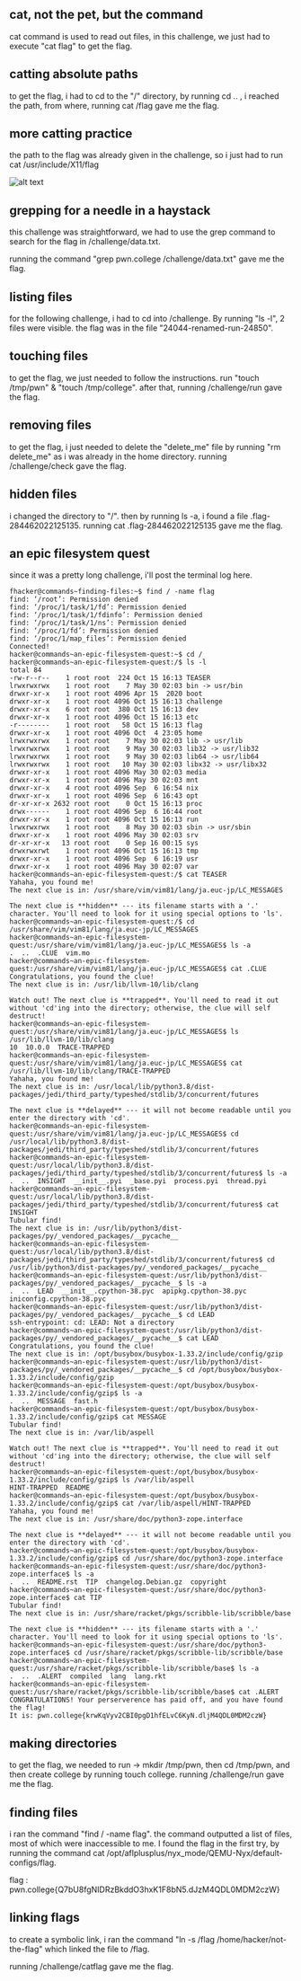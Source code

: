 ## cat, not the pet, but the command

cat command is used to read out files, in this challenge, we just had to execute "cat flag" to get the flag.

## catting absolute paths

to get the flag, i had to cd to the "/" directory, by running cd .. , i reached the path, from where, running cat /flag gave me the flag.

## more catting practice

the path to the flag was already given in the challenge, so i just had to run cat /usr/include/X11/flag

![alt text](/assets/catting.png "")

## grepping for a needle in a haystack

this challenge was straightforward, we had to use the grep command to search for the flag in /challenge/data.txt.

running the command "grep pwn.college /challenge/data.txt" gave me the flag.

## listing files

for the following challenge, i had to cd into /challenge. By running "ls -l", 2 files were visible. the flag was in the file "24044-renamed-run-24850".

## touching files

to get the flag, we just needed to follow the instructions. run "touch /tmp/pwn" & "touch /tmp/college". after that, running /challenge/run gave the flag.

## removing files

to get the flag, i just needed to delete the "delete_me" file by running "rm delete_me" as i was already in the home directory. running /challenge/check gave the flag.

## hidden files

i changed the directory to "/". then by running ls -a, i found a file .flag-284462022125135. running cat .flag-284462022125135 gave me the flag.

## an epic filesystem quest

since it was a pretty long challenge, i'll post the terminal log here.

```
fhacker@commands~finding-files:~$ find / -name flag
find: ‘/root’: Permission denied
find: ‘/proc/1/task/1/fd’: Permission denied
find: ‘/proc/1/task/1/fdinfo’: Permission denied
find: ‘/proc/1/task/1/ns’: Permission denied
find: ‘/proc/1/fd’: Permission denied
find: ‘/proc/1/map_files’: Permission denied
Connected!                                                                        
hacker@commands~an-epic-filesystem-quest:~$ cd /
hacker@commands~an-epic-filesystem-quest:/$ ls -l
total 84
-rw-r--r--    1 root root  224 Oct 15 16:13 TEASER
lrwxrwxrwx    1 root root    7 May 30 02:03 bin -> usr/bin
drwxr-xr-x    1 root root 4096 Apr 15  2020 boot
drwxr-xr-x    1 root root 4096 Oct 15 16:13 challenge
drwxr-xr-x    6 root root  380 Oct 15 16:13 dev
drwxr-xr-x    1 root root 4096 Oct 15 16:13 etc
-r--------    1 root root   58 Oct 15 16:13 flag
drwxr-xr-x    1 root root 4096 Oct  4 23:05 home
lrwxrwxrwx    1 root root    7 May 30 02:03 lib -> usr/lib
lrwxrwxrwx    1 root root    9 May 30 02:03 lib32 -> usr/lib32
lrwxrwxrwx    1 root root    9 May 30 02:03 lib64 -> usr/lib64
lrwxrwxrwx    1 root root   10 May 30 02:03 libx32 -> usr/libx32
drwxr-xr-x    1 root root 4096 May 30 02:03 media
drwxr-xr-x    1 root root 4096 May 30 02:03 mnt
drwxr-xr-x    4 root root 4096 Sep  6 16:54 nix
drwxr-xr-x    1 root root 4096 Sep  6 16:43 opt
dr-xr-xr-x 2632 root root    0 Oct 15 16:13 proc
drwx------    1 root root 4096 Sep  6 16:44 root
drwxr-xr-x    1 root root 4096 Oct 15 16:13 run
lrwxrwxrwx    1 root root    8 May 30 02:03 sbin -> usr/sbin
drwxr-xr-x    1 root root 4096 May 30 02:03 srv
dr-xr-xr-x   13 root root    0 Sep 16 00:15 sys
drwxrwxrwt    1 root root 4096 Oct 15 16:13 tmp
drwxr-xr-x    1 root root 4096 Sep  6 16:19 usr
drwxr-xr-x    1 root root 4096 May 30 02:07 var
hacker@commands~an-epic-filesystem-quest:/$ cat TEASER 
Yahaha, you found me!
The next clue is in: /usr/share/vim/vim81/lang/ja.euc-jp/LC_MESSAGES

The next clue is **hidden** --- its filename starts with a '.' character. You'll need to look for it using special options to 'ls'.
hacker@commands~an-epic-filesystem-quest:/$ cd /usr/share/vim/vim81/lang/ja.euc-jp/LC_MESSAGES
hacker@commands~an-epic-filesystem-quest:/usr/share/vim/vim81/lang/ja.euc-jp/LC_MESSAGES$ ls -a
.  ..  .CLUE  vim.mo
hacker@commands~an-epic-filesystem-quest:/usr/share/vim/vim81/lang/ja.euc-jp/LC_MESSAGES$ cat .CLUE
Congratulations, you found the clue!
The next clue is in: /usr/lib/llvm-10/lib/clang

Watch out! The next clue is **trapped**. You'll need to read it out without 'cd'ing into the directory; otherwise, the clue will self destruct!
hacker@commands~an-epic-filesystem-quest:/usr/share/vim/vim81/lang/ja.euc-jp/LC_MESSAGES$ ls /usr/lib/llvm-10/lib/clang
10  10.0.0  TRACE-TRAPPED
hacker@commands~an-epic-filesystem-quest:/usr/share/vim/vim81/lang/ja.euc-jp/LC_MESSAGES$ cat /usr/lib/llvm-10/lib/clang/TRACE-TRAPPED
Yahaha, you found me!
The next clue is in: /usr/local/lib/python3.8/dist-packages/jedi/third_party/typeshed/stdlib/3/concurrent/futures

The next clue is **delayed** --- it will not become readable until you enter the directory with 'cd'.
hacker@commands~an-epic-filesystem-quest:/usr/share/vim/vim81/lang/ja.euc-jp/LC_MESSAGES$ cd /usr/local/lib/python3.8/dist-packages/jedi/third_party/typeshed/stdlib/3/concurrent/futures
hacker@commands~an-epic-filesystem-quest:/usr/local/lib/python3.8/dist-packages/jedi/third_party/typeshed/stdlib/3/concurrent/futures$ ls -a
.  ..  INSIGHT  __init__.pyi  _base.pyi  process.pyi  thread.pyi
hacker@commands~an-epic-filesystem-quest:/usr/local/lib/python3.8/dist-packages/jedi/third_party/typeshed/stdlib/3/concurrent/futures$ cat INSIGHT 
Tubular find!
The next clue is in: /usr/lib/python3/dist-packages/py/_vendored_packages/__pycache__
hacker@commands~an-epic-filesystem-quest:/usr/local/lib/python3.8/dist-packages/jedi/third_party/typeshed/stdlib/3/concurrent/futures$ cd /usr/lib/python3/dist-packages/py/_vendored_packages/__pycache__
hacker@commands~an-epic-filesystem-quest:/usr/lib/python3/dist-packages/py/_vendored_packages/__pycache__$ ls -a
.  ..  LEAD  __init__.cpython-38.pyc  apipkg.cpython-38.pyc  iniconfig.cpython-38.pyc
hacker@commands~an-epic-filesystem-quest:/usr/lib/python3/dist-packages/py/_vendored_packages/__pycache__$ cd LEAD 
ssh-entrypoint: cd: LEAD: Not a directory
hacker@commands~an-epic-filesystem-quest:/usr/lib/python3/dist-packages/py/_vendored_packages/__pycache__$ cat LEAD 
Congratulations, you found the clue!
The next clue is in: /opt/busybox/busybox-1.33.2/include/config/gzip
hacker@commands~an-epic-filesystem-quest:/usr/lib/python3/dist-packages/py/_vendored_packages/__pycache__$ cd /opt/busybox/busybox-1.33.2/include/config/gzip
hacker@commands~an-epic-filesystem-quest:/opt/busybox/busybox-1.33.2/include/config/gzip$ ls -a
.  ..  MESSAGE  fast.h
hacker@commands~an-epic-filesystem-quest:/opt/busybox/busybox-1.33.2/include/config/gzip$ cat MESSAGE 
Tubular find!
The next clue is in: /var/lib/aspell

Watch out! The next clue is **trapped**. You'll need to read it out without 'cd'ing into the directory; otherwise, the clue will self destruct!
hacker@commands~an-epic-filesystem-quest:/opt/busybox/busybox-1.33.2/include/config/gzip$ ls /var/lib/aspell
HINT-TRAPPED  README
hacker@commands~an-epic-filesystem-quest:/opt/busybox/busybox-1.33.2/include/config/gzip$ cat /var/lib/aspell/HINT-TRAPPED
Yahaha, you found me!
The next clue is in: /usr/share/doc/python3-zope.interface

The next clue is **delayed** --- it will not become readable until you enter the directory with 'cd'.
hacker@commands~an-epic-filesystem-quest:/opt/busybox/busybox-1.33.2/include/config/gzip$ cd /usr/share/doc/python3-zope.interface
hacker@commands~an-epic-filesystem-quest:/usr/share/doc/python3-zope.interface$ ls -a
.  ..  README.rst  TIP  changelog.Debian.gz  copyright
hacker@commands~an-epic-filesystem-quest:/usr/share/doc/python3-zope.interface$ cat TIP
Tubular find!
The next clue is in: /usr/share/racket/pkgs/scribble-lib/scribble/base

The next clue is **hidden** --- its filename starts with a '.' character. You'll need to look for it using special options to 'ls'.
hacker@commands~an-epic-filesystem-quest:/usr/share/doc/python3-zope.interface$ cd /usr/share/racket/pkgs/scribble-lib/scribble/base
hacker@commands~an-epic-filesystem-quest:/usr/share/racket/pkgs/scribble-lib/scribble/base$ ls -a
.  ..  .ALERT  compiled  lang  lang.rkt
hacker@commands~an-epic-filesystem-quest:/usr/share/racket/pkgs/scribble-lib/scribble/base$ cat .ALERT
CONGRATULATIONS! Your perserverence has paid off, and you have found the flag!
It is: pwn.college{krwKqVyv2CBI0pgD1hfELvC6KyN.dljM4QDL0MDM2czW}

```

## making directories

to get the flag, we needed to run -> mkdir /tmp/pwn, then cd /tmp/pwn, and then create college by running touch college.
running /challenge/run gave me the flag.

## finding files

i ran the command "find / -name flag". the command outputted a list of files, most of which were inaccessible to me. I found the flag in the first try, by running the command cat /opt/aflplusplus/nyx_mode/QEMU-Nyx/default-configs/flag.

flag : pwn.college{Q7bU8fgNIDRzBkddO3hxK1F8bN5.dJzM4QDL0MDM2czW}

## linking flags

to create a symbolic link, i ran the command "ln -s /flag /home/hacker/not-the-flag" which linked the file to /flag.

running /challenge/catflag gave me the flag.

